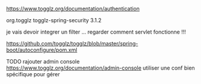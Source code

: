 https://www.togglz.org/documentation/authentication

<dependency>
  <groupId>org.togglz</groupId>
  <artifactId>togglz-spring-security</artifactId>
  <version>3.1.2</version>
</dependency>

je vais devoir integrer un filter ...
regarder comment servlet fonctionne !!!

https://github.com/togglz/togglz/blob/master/spring-boot/autoconfigure/pom.xml


TODO rajouter admin console
https://www.togglz.org/documentation/admin-console
utiliser une conf bien spécifique pour gérer
